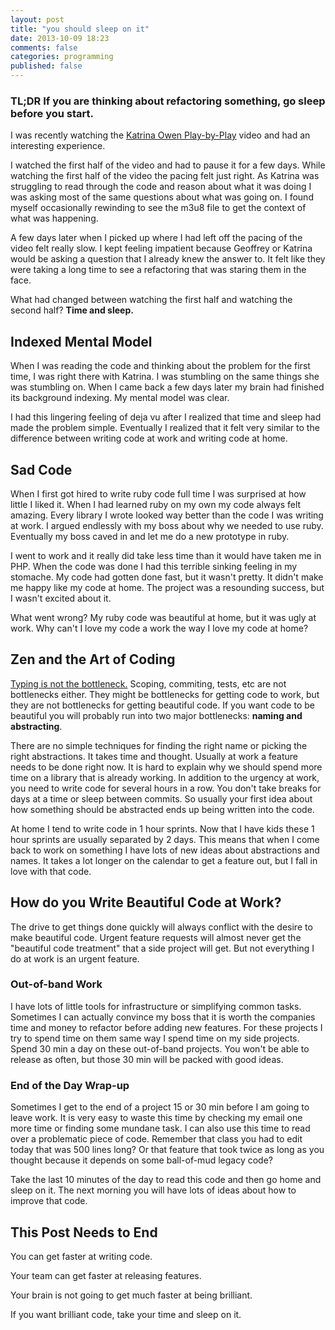 ```yaml
---
layout: post
title: "you should sleep on it"
date: 2013-10-09 18:23
comments: false
categories: programming
published: false
---
```


### TL;DR If you are thinking about refactoring something, go sleep before you start.

I was recently watching the [Katrina Owen Play-by-Play](https://peepcode.com/products/play-by-play-kytrinyx) video and had an interesting experience.

<!--more-->

I watched the first half of the video and had to pause it for a few days. While watching the first half of the video the pacing felt just right. As Katrina was struggling to read through the code and reason about what it was doing I was asking most of the same questions about what was going on. I found myself occasionally rewinding to see the m3u8 file to get the context of what was happening.

A few days later when I picked up where I had left off the pacing of the video felt really slow. I kept feeling impatient because Geoffrey or Katrina would be asking a question that I already knew the answer to. It felt like they were taking a long time to see a refactoring that was staring them in the face.

What had changed between watching the first half and watching the second half? __Time and sleep.__

## Indexed Mental Model

When I was reading the code and thinking about the problem for the first time, I was right there with Katrina. I was stumbling on the same things she was stumbling on. When I came back a few days later my brain had finished its background indexing. My mental model was clear.

I had this lingering feeling of deja vu after I realized that time and sleep had made the problem simple. Eventually I realized that it felt very similar to the difference between writing code at work and writing code at home.

## Sad Code

When I first got hired to write ruby code full time I was surprised at how little I liked it.  When I had learned ruby on my own my code always felt amazing. Every library I wrote looked way better than the code I was writing at work. I argued endlessly with my boss about why we needed to use ruby. Eventually my boss caved in and let me do a new prototype in ruby.

I went to work and it really did take less time than it would have taken me in PHP. When the code was done I had this terrible sinking feeling in my stomache.  My code had gotten done fast, but it wasn't pretty. It didn't make me happy like my code at home. The project was a resounding success, but I wasn't excited about it.

What went wrong? My ruby code was beautiful at home, but it was ugly at work. Why can't I love my code a work the way I love my code at home?

## Zen and the Art of Coding

[Typing is not the bottleneck.](http://anarchycreek.com/2009/05/26/how-tdd-and-pairing-increase-production/) Scoping, commiting, tests, etc are not bottlenecks either. They might be bottlenecks for getting code to work, but they are not bottlenecks for getting beautiful code.  If you want code to be beautiful you will probably run into two major bottlenecks: __naming and abstracting__.

There are no simple techniques for finding the right name or picking the right abstractions. It takes time and thought. Usually at work a feature needs to be done right now. It is hard to explain why we should spend more time on a library that is already working. In addition to the urgency at work, you need to write code for several hours in a row. You don't take breaks for days at a time or sleep between commits. So usually your first idea about how something should be abstracted ends up being written into the code.

At home I tend to write code in 1 hour sprints. Now that I have kids these 1 hour sprints are usually separated by 2 days. This means that when I come back to work on something I have lots of new ideas about abstractions and names. It takes a lot longer on the calendar to get a feature out, but I fall in love with that code.

## How do you Write Beautiful Code at Work?

The drive to get things done quickly will always conflict with the desire to make beautiful code. Urgent feature requests will almost never get the "beautiful code treatment" that a side project will get.  But not everything I do at work is an urgent feature.

### Out-of-band Work

I have lots of little tools for infrastructure or simplifying common tasks. Sometimes I can actually convince my boss that it is worth the companies time and money to refactor before adding new features. For these projects I try to spend time on them same way I spend time on my side projects. Spend 30 min a day on these out-of-band projects. You won't be able to release as often, but those 30 min will be packed with good ideas.

### End of the Day Wrap-up

Sometimes I get to the end of a project 15 or 30 min before I am going to leave work. It is very easy to waste this time by checking my email one more time or finding some mundane task.  I can also use this time to read over a problematic piece of code. Remember that class you had to edit today that was 500 lines long? Or that feature that took twice as long as you thought because it depends on some ball-of-mud legacy code?

Take the last 10 minutes of the day to read this code and then go home and sleep on it. The next morning you will have lots of ideas about how to improve that code.

## This Post Needs to End

You can get faster at writing code.

Your team can get faster at releasing features.

Your brain is not going to get much faster at being brilliant.

If you want brilliant code, take your time and sleep on it.
